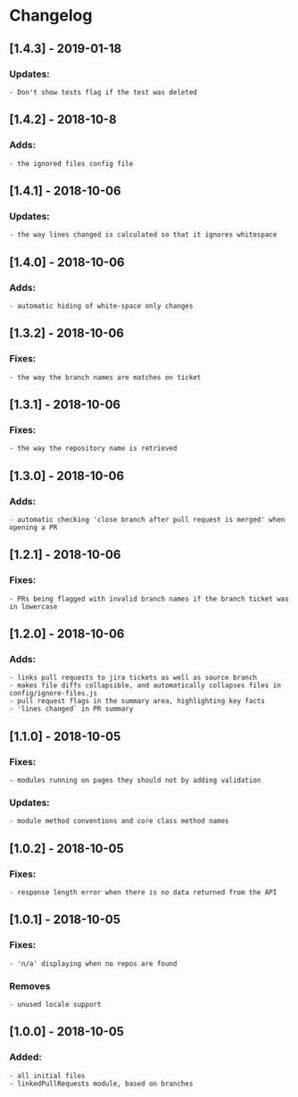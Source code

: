 # Changelog


## [1.4.3] - 2019-01-18
### Updates:
    - Don't show tests flag if the test was deleted

## [1.4.2] - 2018-10-8
### Adds:
    - the ignored files config file

## [1.4.1] - 2018-10-06
### Updates:
    - the way lines changed is calculated so that it ignores whitespace

## [1.4.0] - 2018-10-06
### Adds:
    - automatic hiding of white-space only changes

## [1.3.2] - 2018-10-06
### Fixes:
    - the way the branch names are matches on ticket

## [1.3.1] - 2018-10-06
### Fixes:
    - the way the repository name is retrieved

## [1.3.0] - 2018-10-06
### Adds:
    - automatic checking 'close branch after pull request is merged' when opening a PR

## [1.2.1] - 2018-10-06
### Fixes:
    - PRs being flagged with invalid branch names if the branch ticket was in lowercase

## [1.2.0] - 2018-10-06
### Adds:
    - links pull requests to jira tickets as well as source branch
    - makes file diffs collapsible, and automatically collapses files in config/ignore-files.js
    - pull request flags in the summary area, highlighting key facts
    - 'lines changed` in PR summary

## [1.1.0] - 2018-10-05
### Fixes:
    - modules running on pages they should not by adding validation
### Updates:
    - module method conventions and core class method names

## [1.0.2] - 2018-10-05
### Fixes:
    - response length error when there is no data returned from the API

## [1.0.1] - 2018-10-05
### Fixes:
    - 'n/a' displaying when no repos are found
### Removes
    - unused locale support

## [1.0.0] - 2018-10-05
### Added:
    - all initial files
    - linkedPullRequests module, based on branches
